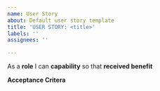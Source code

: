 ```yaml
---
name: User Story
about: Default user story template
title: 'USER STORY: <title>'
labels: ''
assignees: ''

---
```


As a **role** I can **capability** so that **received benefit**

**Acceptance Critera**
